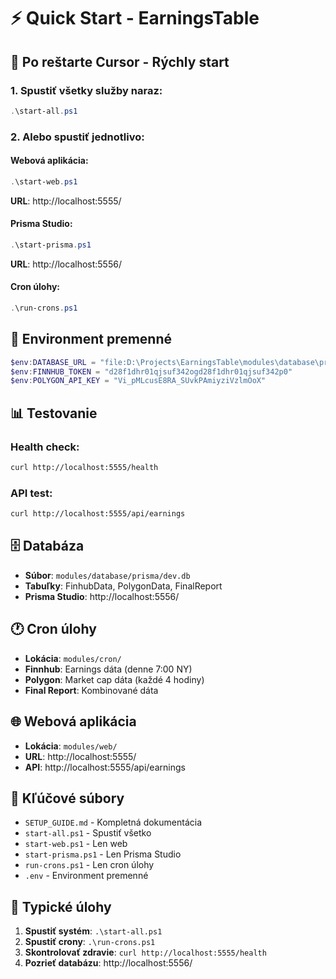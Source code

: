 # ⚡ Quick Start - EarningsTable

## 🚀 Po reštarte Cursor - Rýchly start

### 1. Spustiť všetky služby naraz:

```powershell
.\start-all.ps1
```

### 2. Alebo spustiť jednotlivo:

#### Webová aplikácia:

```powershell
.\start-web.ps1
```

**URL**: http://localhost:5555/

#### Prisma Studio:

```powershell
.\start-prisma.ps1
```

**URL**: http://localhost:5556/

#### Cron úlohy:

```powershell
.\run-crons.ps1
```

## 🔑 Environment premenné

```powershell
$env:DATABASE_URL = "file:D:\Projects\EarningsTable\modules\database\prisma\dev.db"
$env:FINNHUB_TOKEN = "d28f1dhr01qjsuf342ogd28f1dhr01qjsuf342p0"
$env:POLYGON_API_KEY = "Vi_pMLcusE8RA_SUvkPAmiyziVzlmOoX"
```

## 📊 Testovanie

### Health check:

```bash
curl http://localhost:5555/health
```

### API test:

```bash
curl http://localhost:5555/api/earnings
```

## 🗄️ Databáza

- **Súbor**: `modules/database/prisma/dev.db`
- **Tabuľky**: FinhubData, PolygonData, FinalReport
- **Prisma Studio**: http://localhost:5556/

## 🕐 Cron úlohy

- **Lokácia**: `modules/cron/`
- **Finnhub**: Earnings dáta (denne 7:00 NY)
- **Polygon**: Market cap dáta (každé 4 hodiny)
- **Final Report**: Kombinované dáta

## 🌐 Webová aplikácia

- **Lokácia**: `modules/web/`
- **URL**: http://localhost:5555/
- **API**: http://localhost:5555/api/earnings

## 📁 Kľúčové súbory

- `SETUP_GUIDE.md` - Kompletná dokumentácia
- `start-all.ps1` - Spustiť všetko
- `start-web.ps1` - Len web
- `start-prisma.ps1` - Len Prisma Studio
- `run-crons.ps1` - Len cron úlohy
- `.env` - Environment premenné

## 🎯 Typické úlohy

1. **Spustiť systém**: `.\start-all.ps1`
2. **Spustiť crony**: `.\run-crons.ps1`
3. **Skontrolovať zdravie**: `curl http://localhost:5555/health`
4. **Pozrieť databázu**: http://localhost:5556/
